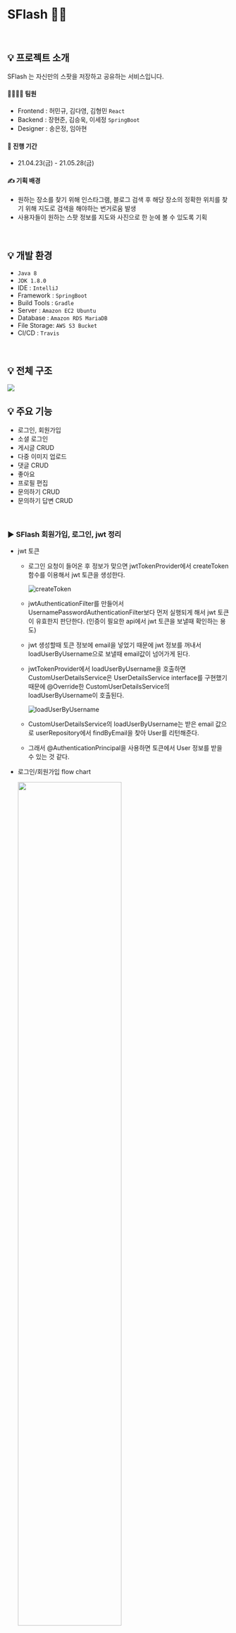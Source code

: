 # SFlash 📸✨
<br>

## 💡 프로젝트 소개
SFlash 는 자신만의 스팟을 저장하고 공유하는 서비스입니다.
<br>

#### 👨‍👨‍👦‍👦 팀원
* Frontend : 허민규, 김다영, 김형민 `React`
* Backend : 장현준, 김승욱, 이세정 `SpringBoot`
* Designer : 송은정, 임아현

#### 📅 진행 기간
* 21.04.23(금) - 21.05.28(금)

#### ✍ 기획 배경
* 원하는 장소를 찾기 위해 인스타그램, 블로그 검색 후 해당 장소의 정확한 위치를 찾기 위해 지도로 검색을 해야하는 번거로움 발생
* 사용자들이 원하는 스팟 정보를 지도와 사진으로 한 눈에 볼 수 있도록 기획
<br>


## 💡 개발 환경
* `Java 8`
* `JDK 1.8.0`
* IDE : `IntelliJ`
* Framework : `SpringBoot`
* Build Tools : `Gradle`
* Server : `Amazon EC2 Ubuntu`
* Database : `Amazon RDS MariaDB`
* File Storage: `AWS S3 Bucket`
* CI/CD : `Travis`
<br>

## 💡 전체 구조
![](https://user-images.githubusercontent.com/55679927/119793545-a778e780-bf11-11eb-946e-581fd2063913.jpeg)


## 💡 주요 기능
* 로그인, 회원가입
* 소셜 로그인
* 게시글 CRUD
* 다중 이미지 업로드 
* 댓글 CRUD
* 좋아요
* 프로필 편집
* 문의하기 CRUD
* 문의하기 답변 CRUD
<br>

### ▶ SFlash 회원가입, 로그인, jwt 정리
- jwt 토큰

  - 로그인 요청이 들어온 후 정보가 맞으면 jwtTokenProvider에서 createToken 함수를 이용해서 jwt 토큰을 생성한다.

    ![createToken](https://user-images.githubusercontent.com/70622731/119794050-21a96c00-bf12-11eb-960f-de4383b2d2cf.PNG)

  - jwtAuthenticationFilter를 만들어서 UsernamePasswordAuthenticationFilter보다 먼저 실행되게 해서 jwt 토큰이 유효한지 판단한다. (인증이 필요한 api에서 jwt 토큰을 보낼때 확인하는 용도)

  - jwt 생성할때 토큰 정보에 email을 넣었기 때문에 jwt 정보를 꺼내서 loadUserByUsername으로 보낼때 email값이 넘어가게 된다.

  - jwtTokenProvider에서 loadUserByUsername을 호출하면  CustomUserDetailsService은 UserDetailsService interface를 구현했기 때문에 @Override한 CustomUserDetailsService의 loadUserByUsername이 호출된다. 

    ![loadUserByUsername](https://user-images.githubusercontent.com/70622731/119794083-2e2dc480-bf12-11eb-95d8-e2fa2ea0092d.PNG)

  - CustomUserDetailsService의 loadUserByUsername는 받은 email 값으로 userRepository에서 findByEmail을 찾아 User를 리턴해준다.
  - 그래서 @AuthenticationPrincipal을 사용하면 토큰에서 User 정보를 받을 수 있는 것 같다.



- 로그인/회원가입 flow chart

  <img src = "https://user-images.githubusercontent.com/70622731/119794137-3ab21d00-bf12-11eb-8344-446965e1d39d.PNG" width="70%">

  

- 이메일/비밀번호 찾기 flow chart

  <img src = "https://user-images.githubusercontent.com/70622731/119794165-41d92b00-bf12-11eb-9db0-2be808ef4b73.PNG" width="60%">

  

- 로그인

  - 이메일, 비밀번호가 user테이블에 등록되어 있으면 jwtTokenProvider에서 createToken 함수에 user.getEmail을 넣어서 토큰을 생성한다. 

- 회원가입

  - Dto에서 @Valid를 통한 유효성 검사

  - 비밀번호와 비밀번호 체크가 맞는지 검사

  - 닉네임 & 이메일 중복확인

  - 가입하려는 이메일이 이메일 인증이 된 상태인지 확인 email_check 테이블에 이메일 값이 존재하고 authCode 값이 "Y"일 경우 인증되었다고 판단

    ![signup](https://user-images.githubusercontent.com/70622731/119794239-51f10a80-bf12-11eb-9c91-06777085dd40.PNG)

- 닉네임중복체크

  - 닉네임이 user 테이블에 존재하면 false 반환, 존재하지않으면 true 반환

- 이메일 중복체크 + 인증번호 발송

  - 이메일이 user 테이블에 존재하면 false 반환, 존재하지않으면 입력한 이메일로 메일 발송하고 true값 반환
  - email_check 테이블에 같은 이메일로 메일발송 요청이 들어오면 authCode만 업데이트 시켜준다.

- 이메일 인증 확인

  - 인증번호를 받은 이메일이 아니면 false 출력, 인증번호가 다르면 false 출력, 인증번호를 받은 이메일이고 authCode가 "Y"일 경우 true 출력

- 이메일 찾기

  - 입력한 nickname이 user 테이블에 존재하면 그 user에 email을 반환해주고 없으면 null을 반환한다.

- 비밀번호 찾기

  - 입력한 email이  user테이블에 존재하면 email로 authCode메일을 발송하고 pwd_check 테이블에 이메일과 authCode를 저장한다, user 테이블이 null이라면 false를 반환한다.
  - pwd_check 테이블에 같은 이메일로 메일발송 요청이 들어오면 authCode만 업데이트 시켜준다.

- 비밀번호 인증 확인

  - email이 pwd_chech 테이블에 없으면 false 반환, 테이블에 저장된 authCode와 입력한 코드가 같다면 "Y"로 변경해주고 true를 리턴한다.

- 비밀번호 수정

  - user 테이블에 입력한 email이 존재하지 않는다면 에러를 보내주고, user테이블에 존재하고 테이블에 존재하는 auth코드가 "Y"일경우 비밀번호를 수정할 수 있게 해준다.

- 관리자 회원가입

  - 기존 회원가입 방식에서 adminToken을 추가해서 회원가입을 하게되면 ADMIN role을 추가해서 관리자로 회원가입 시킨다.



### ▶ OAuth2 소셜로그인

- OAuth2 로그인 흐름
  - 사용자 측의 브라우저에서 엔드포인트 `http://{도메인}/oauth2/authorize{provider}?redirect_uri={프론트엔드에서 소셜로그인 후 돌아갈 uri}`로 접속하는 것으로 프론트엔드 클라이언트에서 시작된다.
  - provider 경로 매개변수는 naver, google, kakao중 하나이다.
  - OAuth2 콜백으로 인해 오류가 발생하면 스프링 시큐리티는 설정해놓은 oAuth2AuthenticationFailureHandler를 호출한다.
  - OAuth2 콜백이 성공하고 인증 코드가 포함 된 경우 Spring Security는 access_token에 대한 authorization_code를 교환하고 Security에 지정된 customOAuth2UserService를 호출한다.
  - customOAuth2UserService는 인증된 사용자의 세부 정보를 검색하고 데이터베이스에 새 항목을 작성하거나 동일한 이메일의 정보를 찾아 기존 항목을 업데이트 한다.
  - 마지막으로 oAuth2AuthenticationSuccessHandler가 호출된다. 사용자에 대한 JWT 인증 토큰을 만들고 쿼리 문자열로 JWT 토큰과 함께 사용자를 redirect_uri로 보낸다.


    <img src = "https://user-images.githubusercontent.com/70622731/119793333-74ceef00-bf11-11eb-9c9e-61286f6c2c0d.jpg" width="60%">


- security 설정

  - authoriztionEndpoint()를 `/oauth2/authorize`로 지정한다.
  - redirectionEndpoint()를 `/login/oauth2/code/*`로 지정한다.
  - 성공했을경우 succesHandler로 보낸다.
  - 실패했을경우 failureHandler로 보낸다.

    ![security 캡쳐](https://user-images.githubusercontent.com/70622731/119793494-9def7f80-bf11-11eb-9ad5-6ff23a711ec0.PNG)



- customOAuth2UserService

  - oauth2 를 통해 로그인한 사용자 정보를 받아서 저장하는 역할을 한다.

    ![CustomOAuth2UserService](https://user-images.githubusercontent.com/70622731/119793798-e0b15780-bf11-11eb-9aaa-8b4d834a8cfa.PNG)



- OAuth2UserInfoFactory

  - customOAuth2UserService에서 받은 provider가 google, naver, kakao중에 어떤것인지 판단해 맞는 객체를 생성한다.

    ![OAuth2UserInfoFactory 캡쳐](https://user-images.githubusercontent.com/70622731/119793908-f7f04500-bf11-11eb-9d38-1af66fdbb7aa.PNG)



- oAuth2AuthenticationSuccessHandler

  - jwt 토큰을 생성하고 사용자가 지정한 redirect_uri에 queryParam으로 token을 담아서 보내준다.

    ![oAuth2AuthenticationSuccessHandler](https://user-images.githubusercontent.com/70622731/119793963-063e6100-bf12-11eb-9b6e-641cb6c906b4.PNG)



- UserPrincipal

  - OAuth2로 로그인한 사용자도 담아주기 위해서 UserPrincipal에서 OAuth2User도 implements한다.

    ![UserPrincipal](https://user-images.githubusercontent.com/70622731/119793999-10f8f600-bf12-11eb-8777-366951c3eaaa.PNG)



- oauth2.yml
  - oauth2에 대한 설정을 yml에 다해준다. 구글, 페이스북, 깃허브 같이 oauth2에 provider들은 provider를 따로 써줄필요 없는데 국내 소셜로그인 네이버, 카카오 같은 경우는 oauth2에 provider로 등록이 안되어 있기 때문에 yml에 provider에 대한 설정도 같이 넣어줘야한다.

<br>

### ▶ 마이페이지

* 프로필 정보
   * `/profile/{userId}`
   * url의 `userId`로 유저를 찾아 ProfileResponseDto를 리턴
  
```java
@Getter
@NoArgsConstructor
public class ProfileResponseDto {
    private Long userId;
    private String nickname;
    private String imgUrl;
    private String introduceMsg;

    public ProfileResponseDto(User editUser){
        this.userId = editUser.getId();
        this.nickname = editUser.getNickname();
        this.imgUrl = editUser.getImgUrl();
        this.introduceMsg = editUser.getIntroduceMsg();
    }

}
```

* 유저가 업로드 한 게시물
   * `/story/{userId}/board`
   * 무한 스크롤 방식 적용
   * 유저가 `null`일 경우는 비로그인 회원이 다른 사람의 페이지를 방문했을 경우이므로, 좋아요의 체크 여부를 `false`로 하여 반환
   
* 유저가 좋아요 한 게시물
   * `/story/{userId}/likeboard`
   * 무한 스크롤 방식 적용
   * 좋아요 한 게시물 중 유저가 업로드한 게시물은 제외
   * 유저가 `null`일 경우는 비로그인 회원이 다른 사람의 페이지를 방문했을 경우이므로, 좋아요의 체크 여부를 `false`로 하여 반환

```java
@Getter
@NoArgsConstructor
public class MypageResponseDto {

    //board
    private Long boardId;
    private double latitude;
    private double longitude;
    private String spotName;
    private String category;
    private List<BoardImgCommonRequestDto> boardImgResponseDtoList = new ArrayList<>();

    //heart
    private boolean liked;
    private int likeCount;

    @Builder
    public MypageResponseDto(Board boardEntity, boolean likeCheck, int likeCount, List<BoardImgCommonRequestDto> responseDto) {

        //board 정보
        this.boardId = boardEntity.getId();
        this.category = boardEntity.getCategory();
        this.latitude = boardEntity.getLatitude();
        this.longitude = boardEntity.getLongitude();
        this.spotName = boardEntity.getSpotName();

        //이미지
        this.boardImgResponseDtoList = responseDto;

        //좋아요
        this.liked = likeCheck;
        this.likeCount = likeCount;

        }
    }
```

* 프로필 편집
   * 프로필 이미지, 소개 메시지
      * `/editmyprofile/{userId}`
      * `userId`와 token 속 user를 비교하여 본인만 편집 가능
      * 프로필 이미지를 변경하지 않는 경우에는 imgUrl에 유저의 기존 imgUrl로 설정
      * 프로필 이미지 파일을 받은 경우에는  
          * 기존 파일 이름을 변경. 공백 제거, `.확장자` 앞의 문자 제거 ---> 고유식별자 + 날짜
          * S3에 업로드
```java
public String profileUpload(MultipartFile file, String dirName) throws IOException {
        return changeProfileFileName(file, dirName);
    }

private String changeProfileFileName(MultipartFile uploadFile, String dirName) throws IOException {

        String replace = uploadFile.getOriginalFilename().replace(" ", ""); //공백 다 없애기
        log.info("changeFileName1: " + uploadFile.getOriginalFilename());
        String fileName = replace.substring(uploadFile.getOriginalFilename().lastIndexOf('.')); //.png 즉, 확장자와 . 앞에 문자 다 없애기
        log.info("=======새로운 fileName : " + fileName);
        log.info("changeFileName2: " + fileName);
        Date date_now = new Date(System.currentTimeMillis()); // 현재시간을 가져와 Date형으로 저장한다

        //파일 이름을 다르게 한다. 날짜로만헀는데 for문이 너무 빠르게 돌아서 mmss까지 커버가 안되서 교체!
        UUID uuid = UUID.randomUUID();
        String subUUID = uuid.toString().substring(0, 8); //16자리로 생성되는데 너무 길어서 8자리로 짜름!
        SimpleDateFormat fourteen_format = new SimpleDateFormat("yyyyMMddHHmmss");
        String dateUuidFileName = subUUID + fourteen_format.format(date_now) + fileName;
        String resultFileName = dirName + "/" + dateUuidFileName;
        log.info("파일 이름 나타내기 2번째 : " + uploadFile.getName() + " ," + resultFileName);
        String uploadImgUrl = putS3Aws(uploadFile, resultFileName);

        return uploadImgUrl;
    }

    private String putS3Aws(MultipartFile uploadFile, String fileName) throws IOException {
        ObjectMetadata metadata = new ObjectMetadata();
        amazonS3.putObject(new PutObjectRequest(bucket, fileName, uploadFile.getInputStream(), metadata).withCannedAcl(CannedAccessControlList.PublicRead));
        return amazonS3.getUrl(bucket, fileName).toString();
    }
```

   * 닉네임
      * `/editnickname/{userId}`
      * 닉네임 중복확인을 먼저 거치기
      * 본인만 편집 가능
      
   * 비밀번호 변경
      * `/editpwd/{userId}`
      * 본인만 변경 가능
      * PasswordRequestDto에서 `@NotBlank`, `@Pattern` 어노테이션으로 validation체크. 회원가입 시 비밀번호 세팅과 동일하게 맞춰줌
      * `BCryptPasswordEncoder.matches`를 이용하여 원래 비밀번호와 입력 비밀번호가 같은 지 확인
      
 ```java
@Getter
@NoArgsConstructor
public class PasswordRequestDto {
    @NotBlank(message = "비밀번호를 비워둘 수 없습니다.")
    private String pwd;

    @NotBlank(message = "비밀번호를 비워둘 수 없습니다.")
    @Pattern(regexp = "^(?=.*[a-zA-Z])((?=.*\\d)|(?=.*\\W)).{10,}$",
            message = "비밀번호 형식을 지켜주세요")
    private String newPwd;

    @NotBlank(message = "비밀번호 체크를 비워둘 수 없습니다.")
    private String pwdChk;
}
```
<br>

### ▶ 문의하기 게시판

<b>게시글</b>

* 게시글 리스트
   * `/qna`
   * 페이지네이션 적용
   * QuestionResponseDto에 content제거(본인만 상세페이지 확인 가능하므로)
   * 전체 데이터 수와 필요한 페이지 수 함께 리턴
```java
public QuestionResponseDto(Question question, Long qnaSize, int pageSize) {
        this.id = question.getId();
        this.title = question.getTitle();
        this.writer = question.getUser().getNickname();
        this.modified = question.getModified();
        this.qnaSize = qnaSize;
        this.pageSize = pageSize;
    }
```

* 게시글 상세보기
   * `/qna/{qnaId}/detail`
   * 게시글에 연관된 댓글도 함께 리턴
   
* 게시글 작성
  * `/qna`
  * QuestionRequestDto에 `@NotBlank`어노테이션을 이용하여 validation 체크. 비어있을 경우 message리턴
```java
@Getter
@NoArgsConstructor
public class QuestionRequestDto {
    private Long id;

    @NotBlank(message = "제목을 입력해주세요.")
    private String title;

    @NotBlank(message = "내용을 입력해주세요.")
    private String content;

    private Long userId;
}
```

* 게시글 수정
   * `/qna/{qnaId}`
   * 본인만 수정 가능
   * `@NotBlank` validation체크
   
* 게시글 삭제
   * `/qna/{qnaId}`
   * 본인만 삭제 가능
   * `cascade = CascadeType.REMOVE`으로 게시글에 연관된 댓글 함께 삭제

<b>댓글</b>

 * 게시글과 `@ManyToOne` mapping
 * configure에 다음 조건 추가하여 관리자만 접근 가능
   ```java
   .antMatchers(HttpMethod.POST,"/qcomment/**").hasRole("ADMIN")
   .antMatchers(HttpMethod.PUT,"/qcomment/**").hasRole("ADMIN")
   .antMatchers(HttpMethod.DELETE,"/qcomment/**").hasRole("ADMIN")
   ```
 * service에서 role 한번 더 검증
 * 댓글 작성 : `/qcomment/{qnaId}`
 * 댓글 수정 :  `/qcomment/{qcommentId}/qna/{qnaId}`   
 * 댓글 삭제 : `/qcomment/{qcommentId}/qna/{qnaId}`

<br>
<br>

### Reference

http://yoonbumtae.com/?p=3000



